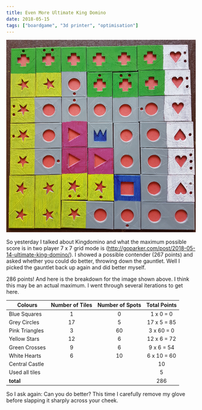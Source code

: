 ```yaml
---
title: Even More Ultimate King Domino
date: 2018-05-15
tags: ["boardgame", "3d printer", "optimisation"]
---
```

![alt text](/img/post_images/180515_kingdomino.png "New highscore!")

So yesterday I talked about Kingdomino and what the maximum possible score is in two player 7 x 7 grid mode is (http://goparker.com/post/2018-05-14-ultimate-king-domino/). I showed a possible contender (267 points) and asked whether you could do better, throwing down the gauntlet. Well I picked the gauntlet back up again and did better myself.

<!--more-->

286 points! And here is the breakdown for the image shown above. I think this may be an actual maximum. I went through several iterations to get here.

| Colours        | Number of Tiles | Number of Spots | Total Points |
| -------------- |:---------------:|:-----:|:-----:|
| Blue Squares   | 1 | 0 | 1 x 0 = 0 |
| Grey Circles   | 17 | 5 | 17 x 5 = 85 |
| Pink Triangles | 3 | 60 | 3 x 60 = 0 |
| Yellow Stars   | 12 | 6 | 12 x 6 = 72 |
| Green Crosses  | 9 | 6 | 9 x 6 = 54 |
| White Hearts   | 6  | 10 | 6 x 10 = 60 |
| Central Castle   |   |  | 10 |
| Used all tiles   |   |  | 5 |
| **total**   |   |  | 286 |

So I ask again: Can you do better? This time I carefully remove my glove before slapping it sharply across your cheek.
